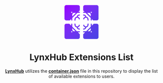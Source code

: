 <div align="center">

<img height="110" src="lynxhub_icon.png">

# LynxHub Extensions List

**[LynxHub](https://github.com/KindaBrazy/LynxHub)** utilizes the **[container.json](./container.json)** file in this
repository to display the list of available extensions to users.

</div>